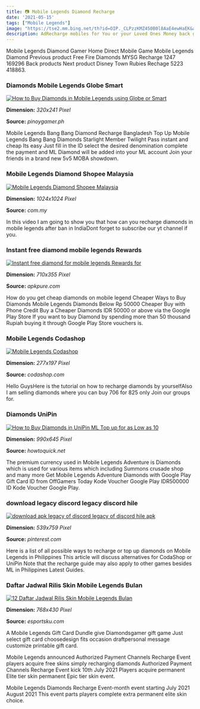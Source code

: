 ```yaml
---
title: 📷 Mobile Legends Diamond Recharge
date: '2021-05-15'
tags: ["Mobile Legends"]
image: "https://tse2.mm.bing.net/th?id=OIP._CLPzzKMZ450B0l8AaE4ewHaEK&amp;pid=15.1"
description: AdRecharge mobiles for You or your Loved Ones Money back guarantee Fast Secure Buy airtime for phones in 150 countries from 600 carriers Only at Recharge.
---
```




Mobile Legends Diamond Gamer Home Direct Mobile Game Mobile Legends Diamond Previous product Free Fire Diamonds MYSG Recharge 1247 169296 Back products Next product Disney Town Rubies Rechage 5223 418863.



###  Diamonds Mobile Legends Globe Smart 

[![How to Buy Diamonds in Mobile Legends using Globe or Smart ](https://i.imgur.com/2NOIXOD.jpg)](https://i.imgur.com/2NOIXOD.jpg)


**Dimension:** _320x241 Pixel_ 

**Source:** _pinoygamer.ph_ 


Mobile Legends Bang Bang Diamond Recharge Bangladesh Top Up Mobile Legends Bang Bang Diamonds Starlight Member Twilight Pass instant and cheap Its easy Just fill in the ID select the desired denomination complete the payment and ML Diamond will be added into your ML account Join your friends in a brand new 5v5 MOBA showdown.


### Mobile Legends Diamond Shopee Malaysia

[![Mobile Legends Diamond  Shopee Malaysia](https://cf.shopee.com.my/file/33d8100749e697bef7b8e69f211aa475)](https://cf.shopee.com.my/file/33d8100749e697bef7b8e69f211aa475)


**Dimension:** _1024x1024 Pixel_ 

**Source:** _com.my_ 


In this video I am going to show you that how can you recharge diamonds in mobile legends after ban in IndiaDont forget to subscribe our yt channel if you.


### Instant free diamond mobile legends Rewards 

[![Instant free diamond for mobile legends Rewards for ](https://image.winudf.com/v2/image/Y29tLm1vYmlsZS5zaGVhdC5sZWdlbmRzLmRpYW1vbmRzX3NjcmVlbl81XzE1MTQ2MTEyODdfMDk1/screen-5.jpg?h=355&amp;fakeurl=1&amp;type=.jpg)](https://image.winudf.com/v2/image/Y29tLm1vYmlsZS5zaGVhdC5sZWdlbmRzLmRpYW1vbmRzX3NjcmVlbl81XzE1MTQ2MTEyODdfMDk1/screen-5.jpg?h=355&amp;fakeurl=1&amp;type=.jpg)


**Dimension:** _710x355 Pixel_ 

**Source:** _apkpure.com_ 


How do you get cheap diamonds on mobile legend Cheaper Ways to Buy Diamonds Mobile Legends Diamonds Below Rp 50000 Cheaper Buy with Phone Credit Buy a Cheaper Diamonds IDR 50000 or above via the Google Play Store If you want to buy Diamond by spending more than 50 thousand Rupiah buying it through Google Play Store vouchers is.


### Mobile Legends Codashop

[![Mobile Legends  Codashop](https://d1qgcmfii0ptfa.cloudfront.net/K/content/common/images/mno/ML_Logo.png)](https://d1qgcmfii0ptfa.cloudfront.net/K/content/common/images/mno/ML_Logo.png)


**Dimension:** _277x197 Pixel_ 

**Source:** _codashop.com_ 


Hello GuysHere is the tutorial on how to recharge diamonds by yourselfAlso I am selling diamonds where you can buy 706 for 825 only Join our groups for.


###  Diamonds UniPin 

[![How to Buy Diamonds in UniPin  ML Top up for as Low as 10 ](https://1.bp.blogspot.com/-RzyOV_rbsnA/XRSXzpECGRI/AAAAAAAAM-4/-a_uiRJCK1MTAmmTJCSF7Gf5UCCL1hSfQCLcBGAs/s1600/UniPin%2BMobile%2BLegends.jpg)](https://1.bp.blogspot.com/-RzyOV_rbsnA/XRSXzpECGRI/AAAAAAAAM-4/-a_uiRJCK1MTAmmTJCSF7Gf5UCCL1hSfQCLcBGAs/s1600/UniPin%2BMobile%2BLegends.jpg)


**Dimension:** _990x645 Pixel_ 

**Source:** _howtoquick.net_ 


The premium currency used in Mobile Legends Adventure is Diamonds which is used for various items which including Summons crusade shop and many more Get Mobile Legends Adventure Diamonds with Google Play Gift Card ID from OffGamers Today Kode Voucher Google Play IDR500000 ID Kode Voucher Google Play.


### download legacy discord legacy discord hile 

[![download apk legacy of discord legacy of discord hile apk ](https://i.pinimg.com/originals/b5/cb/19/b5cb196e34e247e7e49114853610d02e.png)](https://i.pinimg.com/originals/b5/cb/19/b5cb196e34e247e7e49114853610d02e.png)


**Dimension:** _539x759 Pixel_ 

**Source:** _pinterest.com_ 


Here is a list of all possible ways to recharge or top up diamonds on Mobile Legends in Philippines This article will discuss alternatives for CodaShop or UniPin Note that the recharge guide may also apply to other games besides ML in Philippines Latest Guides.


### Daftar Jadwal Rilis Skin Mobile Legends Bulan 

[![12 Daftar  Jadwal Rilis Skin Mobile Legends Bulan ](https://esportsku.com/wp-content/uploads/2020/11/rafaela-star-chaser-768x430.jpg)](https://esportsku.com/wp-content/uploads/2020/11/rafaela-star-chaser-768x430.jpg)


**Dimension:** _768x430 Pixel_ 

**Source:** _esportsku.com_ 



A Mobile Legends Gift Card Dundle give Diamondsgamer gift game Just select gift card choosedesign fits occasion draftpersonal message customize printable gift card.


Mobile Legends announced Authorized Payment Channels Recharge Event players acquire free skins simply recharging diamonds Authorized Payment Channels Recharge Event kick 10th July 2021 Players acquire permanent Elite tier skin permanent Epic tier skin event.


Mobile Legends Diamonds Recharge Event-month event starting July 2021 August 2021 This event parts players complete extra permanent elite skin choice.




